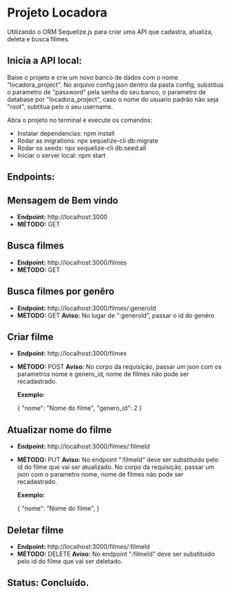 # Projeto Locadora
Utilizando o ORM Sequelize.js para criar uma API que cadastra, atualiza, deleta e busca filmes.

## Inicia a API local:
 Baixe o projeto e crie um novo banco de dados com o nome "locadora_project".
 No arquivo config.json dentro da pasta config, substitua o parametro de
 "password" pela senha do seu banco, o parametro de database por "locadora_project",
 caso o nome do usuario padrão não seja "root", subtitua pelo o seu username.

Abra o projeto no terminal e execute os comandos:

* Instalar dependencias: npm install
* Rodar as migrations: npx sequelize-cli db:migrate
* Rodar os seeds: npx sequelize-cli db:seed:all
* Iniciar o server local: npm start

## Endpoints:

## Mensagem de Bem vindo
* **Endpoint:** http://localhost:3000
* **MÉTODO:** GET

## Busca filmes
* **Endpoint:** http://localhost:3000/filmes
* **MÉTODO:** GET

## Busca filmes por genêro
* **Endpoint:** http://localhost:3000/filmes/:generoId
* **MÉTODO:** GET
**Aviso:** No lugar de ":generoId", passar o id do genêro

## Criar filme
* **Endpoint:** http://localhost:3000/filmes
* **MÉTODO:** POST
**Aviso:** No corpo da requisição, passar um json com os parametros nome e genero_id,
           nome de filmes não pode ser recadastrado.

    **Exemplo:**

    {
        "nome": "Nome do filme",
        "genero_id": 2
    }

## Atualizar nome do filme

* **Endpoint:** http://localhost:3000/filmes/:filmeId
* **MÉTODO:** PUT
**Aviso:** No endpoint ":filmeId" deve ser substituido pelo id do filme que vai ser atualizado.
           No corpo da requisição, passar um json com o parametro nome,
           nome de filmes não pode ser recadastrado.

    **Exemplo:**

    {
        "nome": "Nome do filme",
    }

 ## Deletar filme

* **Endpoint:** http://localhost:3000/filmes/:filmeId
* **MÉTODO:** DELETE
**Aviso:** No endpoint ":filmeId" deve ser substituido pelo id do filme que vai ser deletado.

## Status: Concluído.
